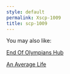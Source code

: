 ```yaml
---
style: default
permalink: Xscp-1009
title: scp-1009
---
```

You may also like:

[End Of Olympians Hub](http://scp-wiki.net/end-of-olympians-hub)

[An Average Life](http://scp-wiki.net/an-average-life)
